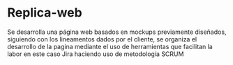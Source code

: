 # Replica-web

Se desarrolla una página web basados en mockups previamente diseñados, siguiendo con los lineamentos dados por el cliente, se organiza el desarrollo de la pagina mediante el uso de herramientas que facilitan la labor en este caso Jira haciendo uso de metodología SCRUM
